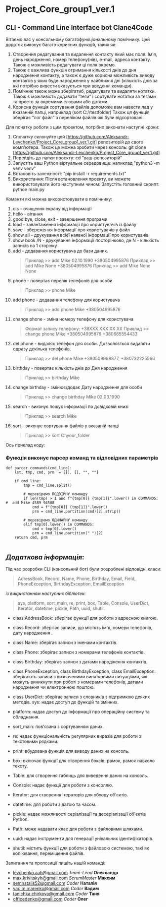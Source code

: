 # Project_Core_group1_ver.1

## CLI - Command Line Interface bot Clane4Code

Вітаємо вас у консольному багатофункціональному помічнику.
Цей додаток виконує багато корисних функцій, таких як:

1. Створення редагування та видалення контакту який має поля: Ім'я, день народження, номер телефону(нів), e-mail, адреса контакту. Також є можливість редагувати ці поля окремо.
2. Також є важлива функція отримання кількості днів до дня народження контакту, а також є дуже корисна можливість виводу контактів у яких буде народження у найближчі дні (кількість днів за які потрібно вивести вказується при введенні команди).
3. Помічник також може зберігатиб, редагувати та видаляти нотатки. Також є можливість додавати "теги" і сортувати нотатки за тегами та просто за окремими словами або датами.
4. Корисна функція сортування файлів допоможе вам навести лад у вказанній папці, наприклад (sort C://testfolder) Також ця функція зберігає "лог файл" з переліком файлів які були відсортовані.

Для початку роботи з цим проектом, потрібно виконати наступні кроки:

1. Спочатку склонуйте цей [https://github.com/Aleksandr-Levchenko/Project_Core_group1_ver.1.git] репозиторій до свого комп'ютера. Також це можна зробити через консоль: git clone [https://github.com/Aleksandr-Levchenko/Project_Core_group1_ver.1.git]
2. Перейдіть до папки проекту: cd "ваш-репозиторій"
3. Запустіть ваш Python віртуальне середовище: напиклад "python3 -m venv venv"
4. Встановіть залежності: "pip install -r requirements.txt"
5. Використання:
   Після встановлення проекту, ви можете використовувати його наступним чином:
   Запустіть головний скрипт:
   python main.py

Команти які можна використовувати в помічнику:

1. cls - очищення екрану від інформації
2. hello - вітання
3. good bye, close, exit - завершення програми
4. load - завантаження інформації про користувачів із файлу
5. save - збереження інформації про користувачів у файл
6. show all - друкування всієї наявної інформації про користувачів
7. show book /N - друкування інформації посторінково, де N - кількість записів на 1 сторінку
8. add - додавання користувача до бази даних.
   > Приклад >> add Mike 02.10.1990 +380504995876
   > Приклад >> add Mike None +380504995876
   > Приклад >> add Mike None None
9. phone - повертає перелік телефонів для особи
   > Приклад >> phone Mike
10. add phone - додавання телефону для користувача
    > Приклад >> add phone Mike +380504995876
11. change phone - зміна номеру телефону для користувача
    > Формат запису телефону: +38ХХХ ХХХ ХХ ХХ
    > Приклад >> change phone Mike +380504995876 +380665554433
12. del phone - видаляє телефон для особи. Дозволяється видаляти одразу декілька телефонів.
    > Приклад >> del phone Mike +380509998877, +380732225566
13. birthday - повертає кількість днів до Дня народження
    > Приклад >> birthday Mike
14. change birthday - змінює/додає Дату народження для особи
    > Приклад >> change birthday Mike 02.03.1990
15. search - виконує пошук інформації по довідковій книзі
    > Приклад >> search Mike
16. sort - виконує сортування файлів у вказаній папці
    > Приклад >> sort C:\\your_folder

Ось приклад коду:

### Функція виконує парсер команд та відповідних параметрів

```
def parcer_commands(cmd_line):
    lst, tmp, cmd, prm  = [[], [], "", ""]

    if cmd_line:
        tmp = cmd_line.split()

        # перевіремо ПОДВІЙНУ команду
        if len(tmp) > 1 and f"{tmp[0]} {tmp[1]}".lower() in COMMANDS: #  add Mike 4589 94508
            cmd = f"{tmp[0]} {tmp[1]}".lower()
            prm = cmd_line.partition(cmd)[2].strip()

        # перевіремо ОДИНАРНУ команду
        elif tmp[0].lower() in COMMANDS:
            cmd = tmp[0].lower()
            prm = cmd_line.partition(" ")[2]
    return cmd, prm


```

## _Додаткова інформація_:

Під час розробки CLI (консольний бот) були розроблені відповідні класи:

> AdressBook, Record, Name, Phone, Birthday, Email, Field, PhoneException, BirthdayException, EmailException

_із викристанням наступних бібліотек_:

> sys, platform, sort_main, re, print, box, Table, Console, UserDict, Iterator, datetime, pickle, Path, uuid, shutil.

- class AddressBook: зберігає функції для роботи з адресною книгою.
- class Record: зберігає записи, що містять ім'я, номери телефонів, дату народження .
- class Name: зберігає записи з іменами контактів.
- class Phone: зберігає записи з номерами телефонів контактів.
- class Birthday: зберігає записи з датами народження контактів.
- class PhoneException, class BirthdayException, class EmailException: зберігають записи з визначеними винятковими ситуаціями, які можуть виникнути при роботі з номерами телефонів, датами народження чи електронною поштою.
- class UserDict: зберігає записи з словників з підтримкою деяких методів. sys: надає доступ до функцій та змінних.
- platform: надає доступ до інформації про операційну систему та обладнання.
- sort_main: пов'язана з сортуванням даних.

- re: надає функціональність регулярних виразів для роботи з текстовими рядками.

- print: вбудована функція для виводу даних на консоль.

- box: включає функції для створення боксів, рамок, рамок навколо тексту.

- Table: для створення таблиць для виведення даних на консоль.

- Console: надає функції для роботи з консоллю.

- Iterator: для створення ітераторів для обходу об'єктів.

- datetime: для роботи з датою та часом.

- pickle: надає можливості серіалізації та десеріалізації об'єктів Python.

- Path: може надавати клас для роботи з файловими шляхами.

- uuid: надає інструменти для генерації унікальних ідентифікаторів.

- shutil: містить функції для роботи з файловою системою, такі як копіювання, переміщення файлів.

Запитання та пропозиції пишіть нашій команді:

- levchenko.aah@gmail.com _Team-Lead_ **Олександр**
- max.krivitskyh@gmail.com _ScrumMaster_ **Максим**
- semnatalis52@gmail.com _Coder_ **Наталія**
- vadim.marenko@gmail.com _Coder_ **Вадим**
- tanichka.chirkova@gmail.com _Coder_ **Таня**
- officedenko@gmail.com _Coder_ **Олег**
